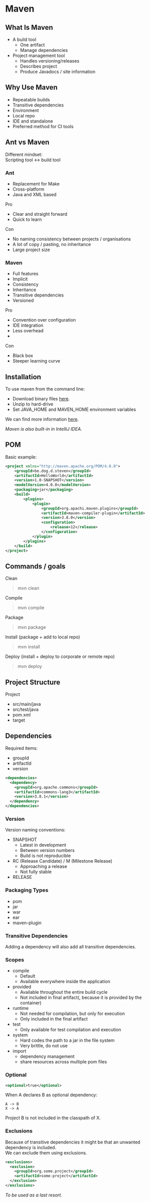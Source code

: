 # Maven  

## What Is Maven  
  
- A build tool  
  - One artifact  
  - Manage dependencies  
- Project management tool  
  - Handles versioning/releases  
  - Describes project  
  - Produce Javadocs / site information  
  
## Why Use Maven  
  
- Repeatable builds  
- Transitive dependencies  
- Environment  
- Local repo  
- IDE and standalone  
- Preferred method for CI tools  
  
## Ant vs Maven  
  
Different mindset:  
Scripting tool <-> build tool  
  
### Ant  
  
- Replacement for Make  
- Cross-platform  
- Java and XML based  
  
Pro  
  
- Clear and straight forward  
- Quick to learn  
  
Con  
  
- No naming consistency between projects / organisations  
- A lot of copy / pasting, no inheritance  
- Large project size  
  
### Maven  
  
- Full features  
- Implicit  
- Consistency  
- Inheritance  
- Transitive dependencies  
- Versioned  
  
Pro  
  
- Convention over configuration  
- IDE integration  
- Less overhead  
-  
  
Con  
  
- Black box  
- Steeper learning curve  
  
## Installation  
  
To use maven from the command line:  
  
- Download binary files [here](https://maven.apache.org/download.cgi).  
- Unzip to hard-drive  
- Set JAVA_HOME and MAVEN_HOME environment variables  
  
We can find more information [here](https://maven.apache.org/install.html).  
  
*Maven is also built-in in IntelliJ IDEA.*  
  
## POM  
  
Basic example:  
  
```xml
<project xmlns="http://maven.apache.org/POM/4.0.0">  
    <groupId>be.dog.d.steven</groupId>
    <artifactId>HelloWorld</artifactId>
    <version>1.0-SNAPSHOT</version>
    <modelVersion>4.0.0</modelVersion>
    <packaging>jar</packaging>  
    <build>
	    <plugins>
		    <plugin>
			    <groupId>org.apachi.maven.plugins</groupId>
				<artifactId>maven-compiler-plugin</artifactId>
				<version>3.8.0</version>
				<configuration>
				    <release>12</release>
			    </configuration>
		    </plugin>
	    </plugins>
    </build>
</project>  
```  
  
## Commands / goals  
  
Clean  
> mvn clean  
  
Compile  
> mvn compile  
  
Package  
> mvn package  
  
Install (package + add to local repo)  
> mvn install  
  
Deploy (install + deploy to corporate or remote repo)  
> mvn deploy  
  
## Project Structure  
  
Project  
  
- src/main/java  
- src/test/java  
- pom.xml  
- target  
  
## Dependencies  
  
Required items:  
- groupId  
- artifactId  
- version  
  
```xml  
<dependencies>  
  <dependency>  
    <groupId>org.apache.commons</groupId>  
    <artifactId>commons-lang3</artifactId>  
    <version>3.8.1</version>  
  </dependency>  
</dependencies>  
```  
  
### Version  
  
Version naming conventions:  
- SNAPSHOT  
  - Latest in development  
  - Between version numbers  
  - Build is not reproducible  
- RC (Release Candidate) / M (Milestone Release)  
  - Approaching a release  
  - Not fully stable  
- RELEASE  
  
### Packaging Types  
  
- pom  
- jar  
- war  
- ear  
- maven-plugin  
  
### Transitive Dependencies  
  
Adding a dependency will also add all transitive dependencies.  
  
### Scopes  
  
- compile  
  - Default  
  - Available everywhere inside the application  
- provided  
  - Available throughout the entire build cycle  
  - Not included in final artifact(, because it is provided by the container)  
- runtime  
  - Not needed for compilation, but only for execution  
  - Only included in the final artifact  
- test  
  - Only available for test compilation and execution  
- system  
  - Hard codes the path to a jar in the file system  
  - Very brittle, do not use  
- import  
  - dependency management  
  - share resources across multiple pom files  
  
### Optional  
  
```xml  
<optional>true</optional>  
```  
  
When A declares B as optional dependency:  
  
```  
A -> B  
X -> A  
```  
  
Project B is not included in the classpath of X.  
  
### Exclusions  
  
Because of transitive dependencies it might be that an unwanted dependency is included.  
We can exclude them using exclusions.  
  
```xml  
<exclusions>  
  <exclusion>  
    <groupId>org.some.project</groupId>  
    <artifactId>some-project</artifactId>  
  </exclusion>  
</exclusions>  
```  
  
*To be used as a last resort.*